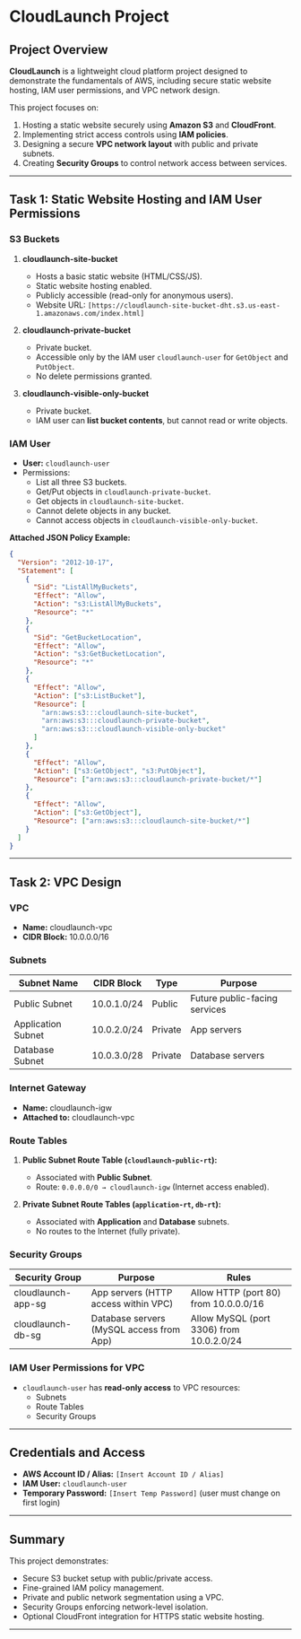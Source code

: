 # CloudLaunch Project

## Project Overview

**CloudLaunch** is a lightweight cloud platform project designed to demonstrate the fundamentals of AWS, including secure static website hosting, IAM user permissions, and VPC network design.

This project focuses on:

1. Hosting a static website securely using **Amazon S3** and **CloudFront**.
2. Implementing strict access controls using **IAM policies**.
3. Designing a secure **VPC network layout** with public and private subnets.
4. Creating **Security Groups** to control network access between services.

---

## Task 1: Static Website Hosting and IAM User Permissions

### **S3 Buckets**

1. **cloudlaunch-site-bucket**
   - Hosts a basic static website (HTML/CSS/JS).
   - Static website hosting enabled.
   - Publicly accessible (read-only for anonymous users).
   - Website URL: `[https://cloudlaunch-site-bucket-dht.s3.us-east-1.amazonaws.com/index.html]`

2. **cloudlaunch-private-bucket**
   - Private bucket.
   - Accessible only by the IAM user `cloudlaunch-user` for `GetObject` and `PutObject`.
   - No delete permissions granted.

3. **cloudlaunch-visible-only-bucket**
   - Private bucket.
   - IAM user can **list bucket contents**, but cannot read or write objects.

### **IAM User**

- **User:** `cloudlaunch-user`
- Permissions:
  - List all three S3 buckets.
  - Get/Put objects in `cloudlaunch-private-bucket`.
  - Get objects in `cloudlaunch-site-bucket`.
  - Cannot delete objects in any bucket.
  - Cannot access objects in `cloudlaunch-visible-only-bucket`.

**Attached JSON Policy Example:**

```json
{
  "Version": "2012-10-17",
  "Statement": [
    {
      "Sid": "ListAllMyBuckets",
      "Effect": "Allow",
      "Action": "s3:ListAllMyBuckets",
      "Resource": "*"
    },
    {
      "Sid": "GetBucketLocation",
      "Effect": "Allow",
      "Action": "s3:GetBucketLocation",
      "Resource": "*"
    },
    {
      "Effect": "Allow",
      "Action": ["s3:ListBucket"],
      "Resource": [
        "arn:aws:s3:::cloudlaunch-site-bucket",
        "arn:aws:s3:::cloudlaunch-private-bucket",
        "arn:aws:s3:::cloudlaunch-visible-only-bucket"
      ]
    },
    {
      "Effect": "Allow",
      "Action": ["s3:GetObject", "s3:PutObject"],
      "Resource": ["arn:aws:s3:::cloudlaunch-private-bucket/*"]
    },
    {
      "Effect": "Allow",
      "Action": ["s3:GetObject"],
      "Resource": ["arn:aws:s3:::cloudlaunch-site-bucket/*"]
    }
  ]
}
```

---

## Task 2: VPC Design

### **VPC**

- **Name:** cloudlaunch-vpc
- **CIDR Block:** 10.0.0.0/16

### **Subnets**

| Subnet Name        | CIDR Block  | Type    | Purpose                       |
| ------------------ | ----------- | ------- | ----------------------------- |
| Public Subnet      | 10.0.1.0/24 | Public  | Future public-facing services |
| Application Subnet | 10.0.2.0/24 | Private | App servers                   |
| Database Subnet    | 10.0.3.0/28 | Private | Database servers              |

### **Internet Gateway**

- **Name:** cloudlaunch-igw
- **Attached to:** cloudlaunch-vpc

### **Route Tables**

1. **Public Subnet Route Table (`cloudlaunch-public-rt`):**
   - Associated with **Public Subnet**.
   - Route: `0.0.0.0/0 → cloudlaunch-igw` (Internet access enabled).

2. **Private Subnet Route Tables (`application-rt`, `db-rt`):**
   - Associated with **Application** and **Database** subnets.
   - No routes to the Internet (fully private).

### **Security Groups**

| Security Group     | Purpose                                  | Rules                                    |
| ------------------ | ---------------------------------------- | ---------------------------------------- |
| cloudlaunch-app-sg | App servers (HTTP access within VPC)     | Allow HTTP (port 80) from 10.0.0.0/16    |
| cloudlaunch-db-sg  | Database servers (MySQL access from App) | Allow MySQL (port 3306) from 10.0.2.0/24 |

### **IAM User Permissions for VPC**

- `cloudlaunch-user` has **read-only access** to VPC resources:
  - Subnets
  - Route Tables
  - Security Groups

---

## **Credentials and Access**

- **AWS Account ID / Alias:** `[Insert Account ID / Alias]`
- **IAM User:** `cloudlaunch-user`
- **Temporary Password:** `[Insert Temp Password]` (user must change on first login)

---

## **Summary**

This project demonstrates:

- Secure S3 bucket setup with public/private access.
- Fine-grained IAM policy management.
- Private and public network segmentation using a VPC.
- Security Groups enforcing network-level isolation.
- Optional CloudFront integration for HTTPS static website hosting.

---
